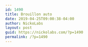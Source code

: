 ```yaml
---
id: 1490
title: Brouillon auto
date: 2019-04-25T09:00:38-04:00
author: NickoLabs
layout: post
guid: https://nickolabs.com/?p=1490
permalink: /?p=1490
---
```

